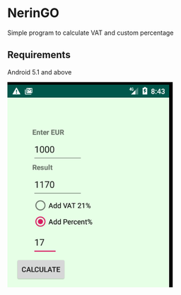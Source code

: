 # NerinGO
Simple program to calculate VAT and custom percentage
## Requirements 
Android 5.1 and above

![View](https://github.com/taislapta/NerinGO/blob/master/neringo.png)
